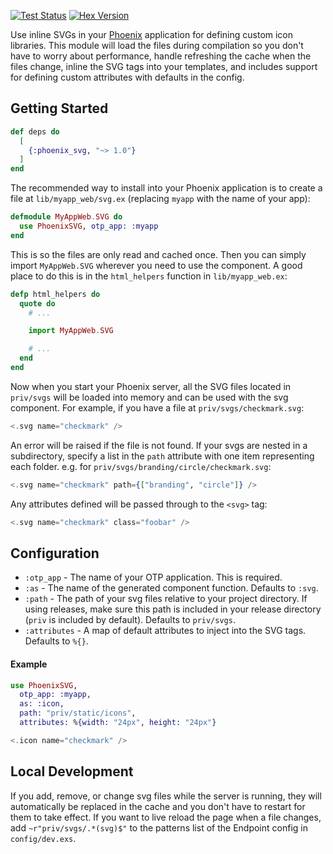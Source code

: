 <a href="https://github.com/jsonmaur/phoenix-svg/actions/workflows/test.yml"><img alt="Test Status" src="https://img.shields.io/github/actions/workflow/status/jsonmaur/phoenix-svg/test.yml?label=&style=for-the-badge&logo=github"></a> <a href="https://hexdocs.pm/phoenix_svg/"><img alt="Hex Version" src="https://img.shields.io/hexpm/v/phoenix_svg?style=for-the-badge&label=&logo=elixir" /></a>

Use inline SVGs in your [Phoenix](https://www.phoenixframework.org) application for defining custom icon libraries. This module will load the files during compilation so you don't have to worry about performance, handle refreshing the cache when the files change, inline the SVG tags into your templates, and includes support for defining custom attributes with defaults in the config.

## Getting Started

```elixir
def deps do
  [
    {:phoenix_svg, "~> 1.0"}
  ]
end
```

The recommended way to install into your Phoenix application is to create a file at `lib/myapp_web/svg.ex` (replacing `myapp` with the name of your app):

```elixir
defmodule MyAppWeb.SVG do
  use PhoenixSVG, otp_app: :myapp
end
```

This is so the files are only read and cached once. Then you can simply import `MyAppWeb.SVG` wherever you need to use the component. A good place to do this is in the `html_helpers` function in `lib/myapp_web.ex`:

```elixir
defp html_helpers do
  quote do
    # ...

    import MyAppWeb.SVG

    # ...
  end
end
```

Now when you start your Phoenix server, all the SVG files located in `priv/svgs` will be loaded into memory and can be used with the svg component. For example, if you have a file at `priv/svgs/checkmark.svg`:

```heex
<.svg name="checkmark" />
```

An error will be raised if the file is not found. If your svgs are nested in a subdirectory, specify a list in the `path` attribute with one item representing each folder. e.g. for `priv/svgs/branding/circle/checkmark.svg`:

```heex
<.svg name="checkmark" path={["branding", "circle"]} />
```

Any attributes defined will be passed through to the `<svg>` tag:

```heex
<.svg name="checkmark" class="foobar" />
```

## Configuration

* `:otp_app` - The name of your OTP application. This is required.
* `:as` - The name of the generated component function. Defaults to `:svg`.
* `:path` - The path of your svg files relative to your project directory. If using releases, make sure this path is included in your release directory (`priv` is included by default). Defaults to `priv/svgs`.
* `:attributes` - A map of default attributes to inject into the SVG tags. Defaults to `%{}`.

#### Example

```elixir
use PhoenixSVG,
  otp_app: :myapp,
  as: :icon,
  path: "priv/static/icons",
  attributes: %{width: "24px", height: "24px"}
```

```heex
<.icon name="checkmark" />
```

## Local Development

If you add, remove, or change svg files while the server is running, they will automatically be replaced in the cache and you don't have to restart for them to take effect. If you want to live reload the page when a file changes, add `~r"priv/svgs/.*(svg)$"` to the patterns list of the Endpoint config in `config/dev.exs`.
